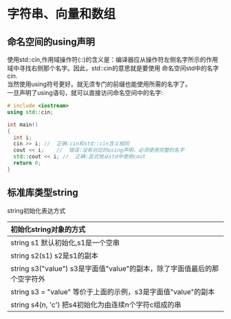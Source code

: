 # 字符串、向量和数组
## 命名空间的using声明
使用std::cin,作用域操作符(::)的含义是：编译器应从操作符左侧名字所示的作用域中寻找右侧那个名字。因此，std::cin的意思就是要使用
命名空间std中的名字cin.  
当然使用using符号更好。就无须专门的前缀也能使用所需的名字了。  
一旦声明了using语句，就可以直接访问命名空间中的名字:
```cpp
# include <iostream>
using std::cin;

int main()
{
  int i;
  cin >> i; //  正确:cin和std::cin含义相同
  cout << i;    //  错误:没有对应的using声明，必须使用完整的名字
  std::cout << i; //  正确:显式地从std中使用cout
  return 0;
}
```
## 标准库类型string
string初始化表达方式  

|初始化string对象的方式|
|:--- |
|string s1  默认初始化,s1是一个空串|
|string s2(s1)  s2是s1的副本|
|string s3("value") s3是字面值"value"的副本，除了字面值最后的那个空字符外|
|string s3 = "value"  等价于上面的示例，s3是字面值"value"的副本|
|string s4(n, 'c') 把s4初始化为由连续n个字符c组成的串|
